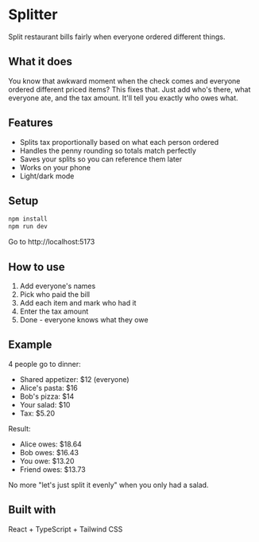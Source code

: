 # Splitter

Split restaurant bills fairly when everyone ordered different things.

## What it does

You know that awkward moment when the check comes and everyone ordered different priced items? This fixes that. Just add who's there, what everyone ate, and the tax amount. It'll tell you exactly who owes what.

## Features

- Splits tax proportionally based on what each person ordered
- Handles the penny rounding so totals match perfectly
- Saves your splits so you can reference them later
- Works on your phone
- Light/dark mode

## Setup

```bash
npm install
npm run dev
```

Go to http://localhost:5173

## How to use

1. Add everyone's names
2. Pick who paid the bill
3. Add each item and mark who had it
4. Enter the tax amount
5. Done - everyone knows what they owe

## Example

4 people go to dinner:

- Shared appetizer: $12 (everyone)
- Alice's pasta: $16
- Bob's pizza: $14
- Your salad: $10
- Tax: $5.20

Result:

- Alice owes: $18.64
- Bob owes: $16.43
- You owe: $13.20
- Friend owes: $13.73

No more "let's just split it evenly" when you only had a salad.

## Built with

React + TypeScript + Tailwind CSS
